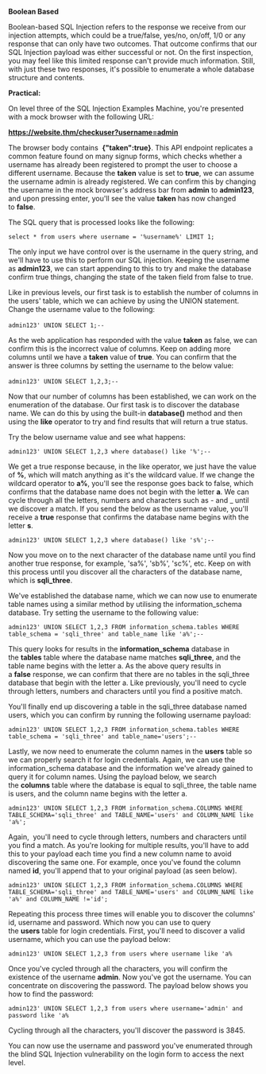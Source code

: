 
**Boolean Based**

Boolean-based SQL Injection refers to the response we receive from our injection attempts, which could be a true/false, yes/no, on/off, 1/0 or any response that can only have two outcomes. That outcome confirms that our SQL Injection payload was either successful or not. On the first inspection, you may feel like this limited response can't provide much information. Still, with just these two responses, it's possible to enumerate a whole database structure and contents.

  

**Practical:**

On level three of the SQL Injection Examples Machine, you're presented with a mock browser with the following URL:

  

**https://website.thm/checkuser?username=admin**

  

The browser body contains  **{"taken":true}**. This API endpoint replicates a common feature found on many signup forms, which checks whether a username has already been registered to prompt the user to choose a different username. Because the **taken** value is set to **true**, we can assume the username admin is already registered. We can confirm this by changing the username in the mock browser's address bar from **admin** to **admin123**, and upon pressing enter, you'll see the value **taken** has now changed to **false**.

  

The SQL query that is processed looks like the following:

  

`select * from users where username = '%username%' LIMIT 1;`

  

The only input we have control over is the username in the query string, and we'll have to use this to perform our SQL injection. Keeping the username as **admin123**, we can start appending to this to try and make the database confirm true things, changing the state of the taken field from false to true.

  

Like in previous levels, our first task is to establish the number of columns in the users' table, which we can achieve by using the UNION statement. Change the username value to the following:

  

`admin123' UNION SELECT 1;--` 

  

As the web application has responded with the value **taken** as false, we can confirm this is the incorrect value of columns. Keep on adding more columns until we have a **taken** value of **true**. You can confirm that the answer is three columns by setting the username to the below value:

  

`admin123' UNION SELECT 1,2,3;--` 

  

Now that our number of columns has been established, we can work on the enumeration of the database. Our first task is to discover the database name. We can do this by using the built-in **database()** method and then using the **like** operator to try and find results that will return a true status.

Try the below username value and see what happens:

  

`admin123' UNION SELECT 1,2,3 where database() like '%';--`

  

We get a true response because, in the like operator, we just have the value of **%**, which will match anything as it's the wildcard value. If we change the wildcard operator to **a%**, you'll see the response goes back to false, which confirms that the database name does not begin with the letter **a**. We can cycle through all the letters, numbers and characters such as - and _ until we discover a match. If you send the below as the username value, you'll receive a **true** response that confirms the database name begins with the letter **s**.

  

`admin123' UNION SELECT 1,2,3 where database() like 's%';--`

  

Now you move on to the next character of the database name until you find another true response, for example, 'sa%', 'sb%', 'sc%', etc. Keep on with this process until you discover all the characters of the database name, which is **sqli_three**.

  

We've established the database name, which we can now use to enumerate table names using a similar method by utilising the information_schema database. Try setting the username to the following value:

  

`admin123' UNION SELECT 1,2,3 FROM information_schema.tables WHERE table_schema = 'sqli_three' and table_name like 'a%';--`

  

This query looks for results in the **information_schema** database in the **tables** table where the database name matches **sqli_three**, and the table name begins with the letter a. As the above query results in a **false** response, we can confirm that there are no tables in the sqli_three database that begin with the letter a. Like previously, you'll need to cycle through letters, numbers and characters until you find a positive match.

  

You'll finally end up discovering a table in the sqli_three database named users, which you can confirm by running the following username payload:

  

`admin123' UNION SELECT 1,2,3 FROM information_schema.tables WHERE table_schema = 'sqli_three' and table_name='users';--`

  

Lastly, we now need to enumerate the column names in the **users** table so we can properly search it for login credentials. Again, we can use the information_schema database and the information we've already gained to query it for column names. Using the payload below, we search the **columns** table where the database is equal to sqli_three, the table name is users, and the column name begins with the letter a.

  

`admin123' UNION SELECT 1,2,3 FROM information_schema.COLUMNS WHERE TABLE_SCHEMA='sqli_three' and TABLE_NAME='users' and COLUMN_NAME like 'a%';`

  

Again,  you'll need to cycle through letters, numbers and characters until you find a match. As you're looking for multiple results, you'll have to add this to your payload each time you find a new column name to avoid discovering the same one. For example, once you've found the column named **id**, you'll append that to your original payload (as seen below).

  

`admin123' UNION SELECT 1,2,3 FROM information_schema.COLUMNS WHERE TABLE_SCHEMA='sqli_three' and TABLE_NAME='users' and COLUMN_NAME like 'a%' and COLUMN_NAME !='id';`

  

Repeating this process three times will enable you to discover the columns' id, username and password. Which now you can use to query the **users** table for login credentials. First, you'll need to discover a valid username, which you can use the payload below:

  

`admin123' UNION SELECT 1,2,3 from users where username like 'a%`

  

Once you've cycled through all the characters, you will confirm the existence of the username **admin**. Now you've got the username. You can concentrate on discovering the password. The payload below shows you how to find the password:

  

`admin123' UNION SELECT 1,2,3 from users where username='admin' and password like 'a%`

  

Cycling through all the characters, you'll discover the password is 3845.

  

You can now use the username and password you've enumerated through the blind SQL Injection vulnerability on the login form to access the next level.